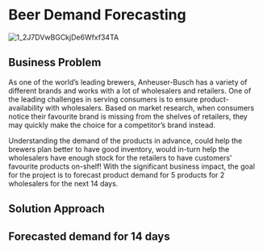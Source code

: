 # Beer Demand Forecasting
![1_2J7DVwBGCkjDe6Wfxf34TA](https://user-images.githubusercontent.com/50632051/214736349-a100de79-4ffa-43d1-ab5a-2efadd9575fb.png)


## Business Problem
As one of the world’s leading brewers, Anheuser-Busch has a variety of different brands and works with a lot of wholesalers and retailers. One of the leading challenges in serving consumers is to ensure product-availability with wholesalers. Based on market research, when consumers notice their favourite brand is missing from the shelves of retailers, they may quickly make the choice for a competitor’s brand instead. 

Understanding the demand of the products in advance, could help the brewers plan better to have good inventory, would in-turn help the wholesalers have enough stock for the retailers to have customers' favourite products on-shelf! With the significant business impact, the goal for the project is to forecast product demand for 5 products for 2 wholesalers for the next 14 days. 


## Solution Approach

## Forecasted demand for 14 days
